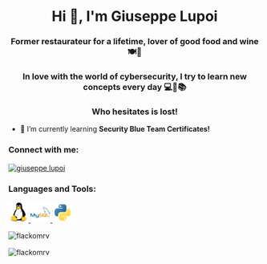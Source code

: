 <h1 align="center">Hi 👋, I'm Giuseppe Lupoi</h1>
<h3 align="center">Former restaurateur for a lifetime, lover of good food and wine 🍽️🍷</h3> 
<h3 align="center">In love with the world of cybersecurity, I try to learn new concepts every day 💻🔐📚<h3>
<h3 align="center">Who hesitates is lost!</h3>

- 📖 I’m currently learning **Security Blue Team Certificates!**

<h3 align="left">Connect with me:</h3>
<p align="left">
<a href="https://www.linkedin.com/in/giuseppe-lupoi-9a71b52b2/" target="blank"><img align="center" src="https://raw.githubusercontent.com/rahuldkjain/github-profile-readme-generator/master/src/images/icons/Social/linked-in-alt.svg" alt="giuseppe lupoi" height="30" width="40" /></a>
</p>

<h3 align="left">Languages and Tools:</h3>
<p align="left"> <a href="https://www.linux.org/" target="_blank" rel="noreferrer"> <img src="https://raw.githubusercontent.com/devicons/devicon/master/icons/linux/linux-original.svg" alt="linux" width="40" height="40"/> </a> <a href="https://www.mysql.com/" target="_blank" rel="noreferrer"> <img src="https://raw.githubusercontent.com/devicons/devicon/master/icons/mysql/mysql-original-wordmark.svg" alt="mysql" width="40" height="40"/> </a> <a href="https://www.python.org" target="_blank" rel="noreferrer"> <img src="https://raw.githubusercontent.com/devicons/devicon/master/icons/python/python-original.svg" alt="python" width="40" height="40"/> </a> </p>

<p><img align="center" src="https://github-readme-stats.vercel.app/api?username=flackomrv&show_icons=true&locale=en" alt="flackomrv" /></p>

<p><img align="center" src="https://github-readme-streak-stats.herokuapp.com/?user=flackomrv&" alt="flackomrv" /></p>
